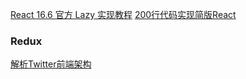 [React 16.6 官方 Lazy 实现教程](https://medium.freecodecamp.org/how-to-use-react-lazy-and-suspense-for-components-lazy-loading-8d420ecac58)
[200行代码实现简版React](https://juejin.im/post/5c0c7304f265da613e22106c)

### Redux
[解析Twitter前端架构](https://www.jianshu.com/p/7a56ac1de2a8?hmsr=toutiao.io&utm_medium=toutiao.io&utm_source=toutiao.io)
